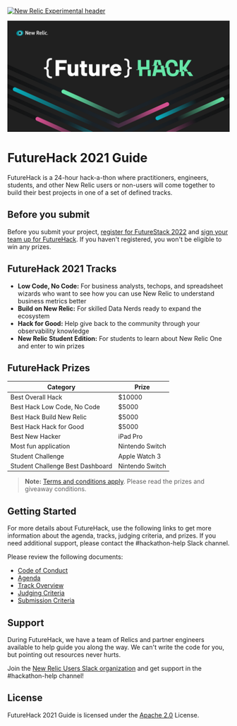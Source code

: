 [![New Relic Experimental header](https://github.com/newrelic/opensource-website/raw/master/src/images/categories/Experimental.png)](https://opensource.newrelic.com/oss-category/#new-relic-experimental)

![FutureHack banner](https://github.com/newrelic-experimental/futurehack/blob/main/images/futurehack_logo.png)

# FutureHack 2021 Guide

FutureHack is a 24-hour hack-a-thon where practitioners, engineers, students, and other New Relic users or non-users will come together to build their best projects in one of a set of defined tracks.

## Before you submit

Before you submit your project, [register for FutureStack 2022](https://newrelic.com/futurestack) and [sign your team up for FutureHack](https://docs.google.com/forms/d/e/1FAIpQLSd-VG61vO3WbCza51Qsv7nsofBGvAtXVLR9XsPZOwhjKCWTOw/viewform). If you haven't registered, you won't be eligible to win any prizes.

## FutureHack 2021 Tracks

- **Low Code, No Code:** For business analysts, techops, and spreadsheet wizards who want to see how you can use New Relic to understand business metrics better
- **Build on New Relic:** For skilled Data Nerds ready to expand the ecosystem
- **Hack for Good:** Help give back to the community through your observability knowledge
- **New Relic Student Edition:** For students to learn about New Relic One and enter to win prizes

## FutureHack Prizes

| Category | Prize |
|---|---|
| Best Overall Hack | $10000 |
| Best Hack Low Code, No Code | $5000 |
| Best Hack Build New Relic | $5000 |
| Best Hack Hack for Good | $5000 |
| Best New Hacker | iPad Pro |
| Most fun application | Nintendo Switch |
| Student Challenge | Apple Watch 3 |
| Student Challenge Best Dashboard | Nintendo Switch |

> **Note:** [Terms and conditions apply](https://newrelic.com/futurestack/terms-and-conditions-giveaway). Please read the prizes and giveaway conditions.

## Getting Started

For more details about FutureHack, use the following links to get more information about the agenda, tracks, judging criteria, and prizes.  If you need additional support, please contact the #hackathon-help Slack channel.

Please review the following documents:

- [Code of Conduct](../CODE_OF_CONDUCT.md)
- [Agenda](Agenda.md)
- [Track Overview](TrackOverview.md)
- [Judging Criteria](JudgingCriteria.md)
- [Submission Criteria](SubmissionCriteria.md)

## Support

During FutureHack, we have a team of Relics and partner engineers available to help guide you along the way. We can't write the code for you, but pointing out resources never hurts.

Join the [New Relic Users Slack organization](https://join.slack.com/t/newrelicusers/shared_invite/zt-dh3gka4g-hxFc2GZ4PTXnarex27ZbUQ) and get support in the #hackathon-help channel!

## License

FutureHack 2021 Guide is licensed under the [Apache 2.0](http://apache.org/licenses/LICENSE-2.0.txt) License.

